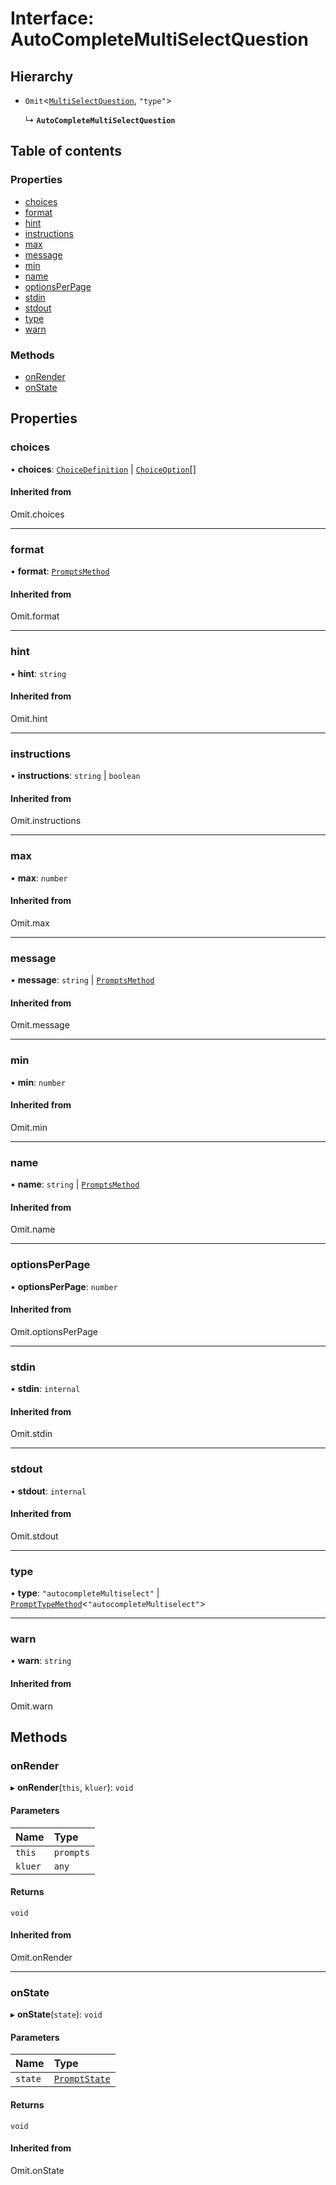 # Interface: AutoCompleteMultiSelectQuestion

## Hierarchy

- `Omit`\<[`MultiSelectQuestion`](MultiSelectQuestion.md), ``"type"``\>

  ↳ **`AutoCompleteMultiSelectQuestion`**

## Table of contents

### Properties

- [choices](AutoCompleteMultiSelectQuestion.md#choices)
- [format](AutoCompleteMultiSelectQuestion.md#format)
- [hint](AutoCompleteMultiSelectQuestion.md#hint)
- [instructions](AutoCompleteMultiSelectQuestion.md#instructions)
- [max](AutoCompleteMultiSelectQuestion.md#max)
- [message](AutoCompleteMultiSelectQuestion.md#message)
- [min](AutoCompleteMultiSelectQuestion.md#min)
- [name](AutoCompleteMultiSelectQuestion.md#name)
- [optionsPerPage](AutoCompleteMultiSelectQuestion.md#optionsperpage)
- [stdin](AutoCompleteMultiSelectQuestion.md#stdin)
- [stdout](AutoCompleteMultiSelectQuestion.md#stdout)
- [type](AutoCompleteMultiSelectQuestion.md#type)
- [warn](AutoCompleteMultiSelectQuestion.md#warn)

### Methods

- [onRender](AutoCompleteMultiSelectQuestion.md#onrender)
- [onState](AutoCompleteMultiSelectQuestion.md#onstate)

## Properties

### choices

• **choices**: [`ChoiceDefinition`](ChoiceDefinition.md) \| [`ChoiceOption`](../README.md#choiceoption)[]

#### Inherited from

Omit.choices

___

### format

• **format**: [`PromptsMethod`](../README.md#promptsmethod)

#### Inherited from

Omit.format

___

### hint

• **hint**: `string`

#### Inherited from

Omit.hint

___

### instructions

• **instructions**: `string` \| `boolean`

#### Inherited from

Omit.instructions

___

### max

• **max**: `number`

#### Inherited from

Omit.max

___

### message

• **message**: `string` \| [`PromptsMethod`](../README.md#promptsmethod)

#### Inherited from

Omit.message

___

### min

• **min**: `number`

#### Inherited from

Omit.min

___

### name

• **name**: `string` \| [`PromptsMethod`](../README.md#promptsmethod)

#### Inherited from

Omit.name

___

### optionsPerPage

• **optionsPerPage**: `number`

#### Inherited from

Omit.optionsPerPage

___

### stdin

• **stdin**: `internal`

#### Inherited from

Omit.stdin

___

### stdout

• **stdout**: `internal`

#### Inherited from

Omit.stdout

___

### type

• **type**: ``"autocompleteMultiselect"`` \| [`PromptTypeMethod`](PromptTypeMethod.md)\<``"autocompleteMultiselect"``\>

___

### warn

• **warn**: `string`

#### Inherited from

Omit.warn

## Methods

### onRender

▸ **onRender**(`this`, `kluer`): `void`

#### Parameters

| Name | Type |
| :------ | :------ |
| `this` | `prompts` |
| `kluer` | `any` |

#### Returns

`void`

#### Inherited from

Omit.onRender

___

### onState

▸ **onState**(`state`): `void`

#### Parameters

| Name | Type |
| :------ | :------ |
| `state` | [`PromptState`](PromptState.md) |

#### Returns

`void`

#### Inherited from

Omit.onState
